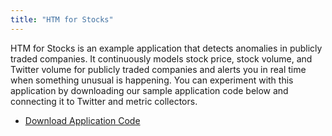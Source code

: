 ```yaml
---
title: "HTM for Stocks"
---
```


[apps]: https://github.com/numenta/numenta-apps

HTM for Stocks is an example application that detects anomalies in publicly
traded companies. It continuously models stock price, stock volume, and Twitter
volume for publicly traded companies and alerts you in real time when something
unusual is happening. You can experiment with this application by downloading
our sample application code below and connecting it to Twitter and metric
collectors.

* [Download Application Code][apps]
